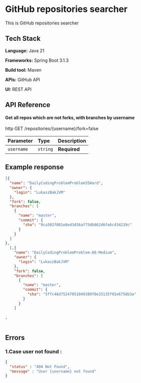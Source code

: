 # GitHub repositories searcher

This is GitHub repositories searcher 


## Tech Stack

**Language:** Java 21

**Frameworks:** Spring Boot 3.1.3

**Build tool:** Maven

**APIs:** GitHub API

**UI:** REST API




## API Reference

#### Get all repos which are not forks, with branches by username
http
  GET /repositories/{username}/fork=false
  

| Parameter | Type     | Description                |
| :-------- | :------- | :------------------------- |
| `username` | `string` | **Required** |


## Example response

```json
[{
  "name": "DailyCodingProblemProblem35Hard",
  "owner": {
    "login": "LukaszBakJVM"
  },
  "fork": false,
  "branches": [
    {
      "name": "master",
      "commit": {
        "sha": "9ca302f081e8ed3d36af75db862d6fa6cd34219c"
      }
    }
  ]
},
  [,{
    "name": "DailyCodingProblemProblem-88-Medium",
    "owner": {
      "login": "LukaszBakJVM"
    },
    "fork": false,
    "branches": [
      {
        "name": "master",
        "commit": {
          "sha": "5ffc46d75247051049389f0e33135f91e6758b3a"
        }
      }
    ]
  
,
  
```

## Errors

### 1.Case user not found :

```json
{
  "status" : "404 Not Found",
  "message" : "User {username} not found"
}
```


